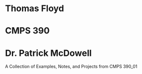 # Thomas Floyd
# CMPS 390
# Dr. Patrick McDowell

A Collection of Examples, Notes, and Projects from CMPS 390_01
